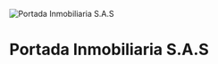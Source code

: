 ![Portada Inmobiliaria S.A.S](https://raw.githubusercontent.com/PORTADA-INMOBILIARIA-SAS/.github/cb4ab678d9b29e3994bee884a89ba2d58d3944ea/images/images/banner-blue-background.jpeg)

# Portada Inmobiliaria S.A.S
